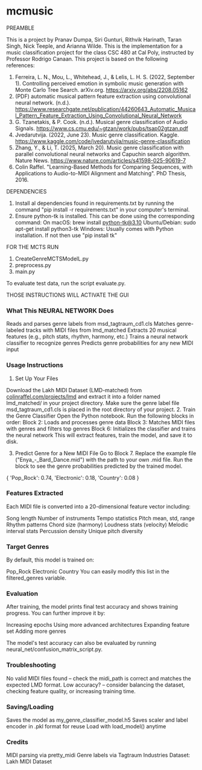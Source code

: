 # mcmusic

PREAMBLE

This is a project by Pranav Dumpa, Siri Gunturi, Rithvik Harinath, Taran Singh, Nick Teeple, and Arianna Wilde. This is the implementation for a music classification project for the class CSC 480 at Cal Poly, instructed by Professor Rodrigo Canaan. This project is based on the following references:
1. Ferreira, L. N., Mou, L., Whitehead, J., & Lelis, L. H. S. (2022, September 1). Controlling perceived emotion in symbolic music generation with Monte Carlo Tree Search. arXiv.org. https://arxiv.org/abs/2208.05162
2. (PDF) automatic musical pattern feature extraction using convolutional neural network. (n.d.). https://www.researchgate.net/publication/44260643_Automatic_Musical_Pattern_Feature_Extraction_Using_Convolutional_Neural_Network 
3. G. Tzanetakis, & P. Cook. (n.d.). Musical genre classification of Audio Signals. https://www.cs.cmu.edu/~gtzan/work/pubs/tsap02gtzan.pdf 
4. Jvedarutvija. (2022, June 23). Music genre classification. Kaggle. https://www.kaggle.com/code/jvedarutvija/music-genre-classification 
5.   Zhang, Y., & Li, T. (2025, March 20). Music genre classification with parallel convolutional neural networks and Capuchin search algorithm. Nature News. https://www.nature.com/articles/s41598-025-90619-7  
6. Colin Raffel. "Learning-Based Methods for Comparing Sequences, with Applications to Audio-to-MIDI Alignment and Matching". PhD Thesis, 2016.

DEPENDENCIES
1. Install al dependencies found in requirements.txt by running the command "pip install -r requirements.txt" in your computer's terminal.
2. Ensure python-tk is installed. This can be done using the corresponding command:
    On macOS: brew install python-tk@3.10
    Ubuntu/Debian: sudo apt-get install python3-tk
    Windows: Usually comes with Python installation. If not then use "pip install tk"

FOR THE MCTS RUN 
1. CreateGenreMCTSModelL.py
2. preprocess.py
3. main.py

To evaluate test data, run the script evaluate.py.

THOSE INSTRUCTIONS WILL ACTIVATE THE GUI 


### What This NEURAL NETWORK Does

Reads and parses genre labels from msd_tagtraum_cd1.cls
Matches genre-labeled tracks with MIDI files from lmd_matched
Extracts 20 musical features (e.g., pitch stats, rhythm, harmony, etc.)
Trains a neural network classifier to recognize genres
Predicts genre probabilities for any new MIDI input

### Usage Instructions

1. Set Up Your Files

Download the Lakh MIDI Dataset (LMD-matched) from [colinraffel.com/projects/lmd](https://colinraffel.com/projects/lmd/) and extract it into a folder named lmd_matched/ in your project directory.
Make sure the genre label file msd_tagtraum_cd1.cls is placed in the root directory of your project.
2. Train the Genre Classifier
Open the Python notebook.
Run the following blocks in order:
Block 2: Loads and processes genre data
Block 3: Matches MIDI files with genres and filters top genres
Block 6: Initializes the classifier and trains the neural network
This will extract features, train the model, and save it to disk.

3. Predict Genre for a New MIDI File
Go to Block 7.
Replace the example file ("Enya_-_Bard_Dance.mid") with the path to your own .mid file.
Run the block to see the genre probabilities predicted by the trained model.


{
  'Pop_Rock': 0.74,
  'Electronic': 0.18,
  'Country': 0.08
}

### Features Extracted

Each MIDI file is converted into a 20-dimensional feature vector including:

Song length
Number of instruments
Tempo statistics
Pitch mean, std, range
Rhythm patterns
Chord size (harmony)
Loudness stats (velocity)
Melodic interval stats
Percussion density
Unique pitch diversity

### Target Genres

By default, this model is trained on:

Pop_Rock
Electronic
Country
You can easily modify this list in the filtered_genres variable.

### Evaluation

After training, the model prints final test accuracy and shows training progress. You can further improve it by:

Increasing epochs
Using more advanced architectures
Expanding feature set
Adding more genres

The model's test accuracy can also be evaluated by running neural_net/confusion_matrix_script.py.

### Troubleshooting

No valid MIDI files found – check the midi_path is correct and matches the expected LMD format.
Low accuracy? – consider balancing the dataset, checking feature quality, or increasing training time.


### Saving/Loading

Saves the model as my_genre_classifier_model.h5
Saves scaler and label encoder in .pkl format for reuse
Load with load_model() anytime


### Credits

MIDI parsing via pretty_midi
Genre labels via Tagtraum Industries
Dataset: Lakh MIDI Dataset